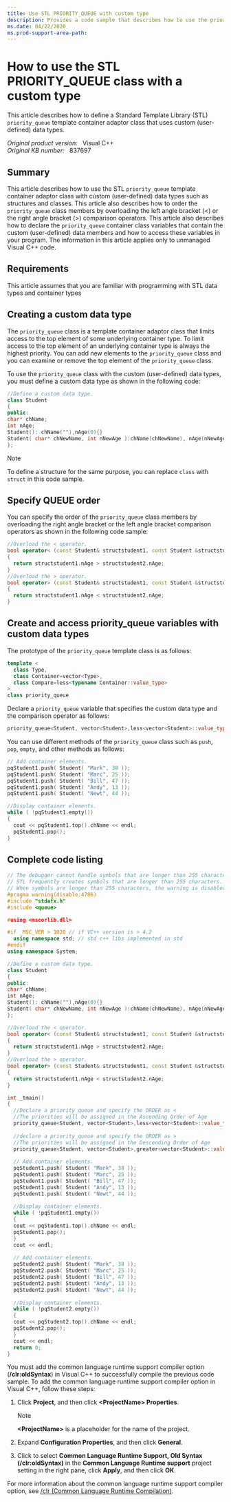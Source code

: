 ```yaml
---
title: Use STL PRIORITY_QUEUE with custom type
description: Provides a code sample that describes how to use the priority_queue template container of STL with custom types like classes and structures.
ms.date: 04/22/2020
ms.prod-support-area-path:
---
```

# How to use the STL PRIORITY_QUEUE class with a custom type

This article describes how to define a Standard Template Library (STL) `priority_queue` template container adaptor class that uses custom (user-defined) data types.

_Original product version:_ &nbsp; Visual C++  
_Original KB number:_ &nbsp; 837697

## Summary

This article describes how to use the STL `priority_queue` template container adaptor class with custom (user-defined) data types such as structures and classes. This article also describes how to order the `priority_queue` class members by overloading the left angle bracket (<) or the right angle bracket (>) comparison operators. This article also describes how to declare the `priority_queue` container class variables that contain the custom (user-defined) data members and how to access these variables in your program. The information in this article applies only to unmanaged Visual C++ code.

## Requirements

This article assumes that you are familiar with programming with STL data types and container types

## Creating a custom data type

The `priority_queue` class is a template container adaptor class that limits access to the top element of some underlying container type. To limit access to the top element of an underlying container type is always the highest priority. You can add new elements to the `priority_queue` class and you can examine or remove the top element of the `priority_queue` class.

To use the `priority_queue` class with the custom (user-defined) data types, you must define a custom data type as shown in the following code:

```cpp
//Define a custom data type.
class Student
{
public:
char* chName;
int nAge;
Student(): chName(""),nAge(0){}
Student( char* chNewName, int nNewAge ):chName(chNewName), nAge(nNewAge){}
};
```

> [!NOTE]
> To define a structure for the same purpose, you can replace `class` with `struct` in this code sample.

## Specify QUEUE order

You can specify the order of the `priority_queue` class members by overloading the right angle bracket or the left angle bracket comparison operators as shown in the following code sample:

```cpp
//Overload the < operator.
bool operator< (const Student& structstudent1, const Student &structstudent2)
{
  return structstudent1.nAge > structstudent2.nAge;
}
//Overload the > operator.
bool operator> (const Student& structstudent1, const Student &structstudent2)
{
  return structstudent1.nAge < structstudent2.nAge;
}
```

## Create and access priority_queue variables with custom data types

The prototype of the `priority_queue` template class is as follows:

```cpp
template <
  class Type,
  class Container=vector<Type>,
  class Compare=less<typename Container::value_type>
>
class priority_queue
```

Declare a `priority_queue` variable that specifies the custom data type and the comparison operator as follows:

```cpp
priority_queue<Student, vector<Student>,less<vector<Student>::value_type> > pqStudent1;
```

You can use different methods of the `priority_queue` class such as `push`, `pop`, `empty`, and other methods as follows:

```cpp
// Add container elements.
pqStudent1.push( Student( "Mark", 38 ));
pqStudent1.push( Student( "Marc", 25 ));
pqStudent1.push( Student( "Bill", 47 ));
pqStudent1.push( Student( "Andy", 13 ));
pqStudent1.push( Student( "Newt", 44 ));

//Display container elements.
while ( !pqStudent1.empty())
{
  cout << pqStudent1.top().chName << endl;
  pqStudent1.pop();
}
```

## Complete code listing

```cpp
// The debugger cannot handle symbols that are longer than 255 characters.
// STL frequently creates symbols that are longer than 255 characters.
// When symbols are longer than 255 characters, the warning is disabled.
#pragma warning(disable:4786)
#include "stdafx.h"
#include <queue>

#using <mscorlib.dll>

#if _MSC_VER > 1020 // if VC++ version is > 4.2
  using namespace std; // std c++ libs implemented in std
#endif
using namespace System;

//Define a custom data type.
class Student
{
public:
char* chName;
int nAge;
Student(): chName(""),nAge(0){}
Student( char* chNewName, int nNewAge ):chName(chNewName), nAge(nNewAge){}
};

//Overload the < operator.
bool operator< (const Student& structstudent1, const Student &structstudent2)
{
  return structstudent1.nAge > structstudent2.nAge;
}
//Overload the > operator.
bool operator> (const Student& structstudent1, const Student &structstudent2)
{
  return structstudent1.nAge < structstudent2.nAge;
}

int _tmain()
{
  //Declare a priority_queue and specify the ORDER as <
  //The priorities will be assigned in the Ascending Order of Age
  priority_queue<Student, vector<Student>,less<vector<Student>::value_type> > pqStudent1;
  
  //declare a priority_queue and specify the ORDER as >
  //The priorities will be assigned in the Descending Order of Age
  priority_queue<Student, vector<Student>,greater<vector<Student>::value_type> > pqStudent2;
  
  // Add container elements.
  pqStudent1.push( Student( "Mark", 38 ));
  pqStudent1.push( Student( "Marc", 25 ));
  pqStudent1.push( Student( "Bill", 47 ));
  pqStudent1.push( Student( "Andy", 13 ));
  pqStudent1.push( Student( "Newt", 44 ));
  
  //Display container elements.
  while ( !pqStudent1.empty())
  {
  cout << pqStudent1.top().chName << endl;
  pqStudent1.pop();
  }
  cout << endl;
  
  // Add container elements.
  pqStudent2.push( Student( "Mark", 38 ));
  pqStudent2.push( Student( "Marc", 25 ));
  pqStudent2.push( Student( "Bill", 47 ));
  pqStudent2.push( Student( "Andy", 13 ));
  pqStudent2.push( Student( "Newt", 44 ));
  
  //Display container elements.
  while ( !pqStudent2.empty())
  {
  cout << pqStudent2.top().chName << endl;
  pqStudent2.pop();
  }
  cout << endl;
  return 0;
}
```

You must add the common language runtime support compiler option (**/clr:oldSyntax**) in Visual C++ to successfully compile the previous code sample. To add the common language runtime support compiler option in Visual C++, follow these steps:

1. Click **Project**, and then click **\<ProjectName> Properties**.

    > [!NOTE]
    > **\<ProjectName>** is a placeholder for the name of the project.
2. Expand **Configuration Properties**, and then click **General**.
3. Click to select **Common Language Runtime Support, Old Syntax (/clr:oldSyntax)** in the **Common Language Runtime support** project setting in the right pane, click **Apply**, and then click **OK**.

For more information about the common language runtime support compiler option, see [/clr (Common Language Runtime Compilation)](/cpp/build/reference/clr-common-language-runtime-compilation).
